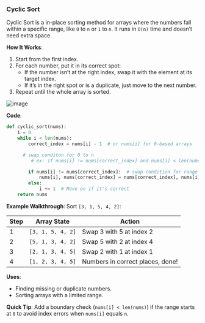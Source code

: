 ### Cyclic Sort

Cyclic Sort is a in-place sorting method for arrays where the numbers fall within a specific range, like `0` to `n` or `1` to `n`. It runs in `O(n)` time and doesn’t need extra space.

**How It Works**:
1. Start from the first index.
2. For each number, put it in its correct spot:
   - If the number isn’t at the right index, swap it with the element at its target index.
   - If it’s in the right spot or is a duplicate, just move to the next number.
3. Repeat until the whole array is sorted.

![image](https://github.com/user-attachments/assets/e95edea6-f2bb-4ec5-a9fd-3626ff0478e5)

**Code**:
```python
def cyclic_sort(nums):
    i = 0
    while i < len(nums):
        correct_index = nums[i] - 1  # or nums[i] for 0-based arrays

      # swap conditon for 0 to n  
         # ex: if nums[i] != nums[correct_index] and nums[i] < len(nums)

        if nums[i] != nums[correct_index]:  # swap condition for range 1 to n
            nums[i], nums[correct_index] = nums[correct_index], nums[i]  # Swap if not in the right spot
        else:
            i += 1  # Move on if it's correct
    return nums
```

**Example Walkthrough**:
Sort `[3, 1, 5, 4, 2]`:

| Step | Array State   | Action                        |
|------|---------------|--------------------------------|
| 1    | `[3, 1, 5, 4, 2]` | Swap 3 with 5 at index 2      |
| 2    | `[5, 1, 3, 4, 2]` | Swap 5 with 2 at index 4      |
| 3    | `[2, 1, 3, 4, 5]` | Swap 2 with 1 at index 1      |
| 4    | `[1, 2, 3, 4, 5]` | Numbers in correct places, done! |

**Uses**:
- Finding missing or duplicate numbers.
- Sorting arrays with a limited range.

**Quick Tip**:
Add a boundary check (`nums[i] < len(nums)`) if the range starts at `0` to avoid index errors when `nums[i]` equals `n`.

